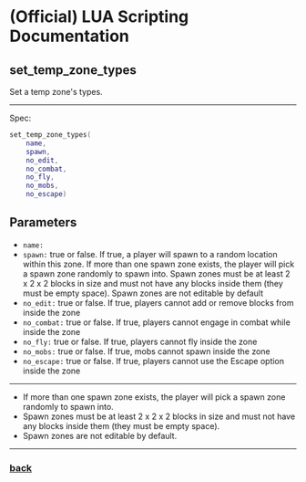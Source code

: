 
# (Official) LUA Scripting Documentation

## set_temp_zone_types

Set a temp zone's types.

___

Spec:

```lua
set_temp_zone_types(
	name,
	spawn,
	no_edit,
	no_combat,
	no_fly,
	no_mobs,
	no_escape)
```

## Parameters

- `name:` 
- `spawn:` true or false. If true, a player will spawn to a random location within this zone. If more than one spawn zone exists, the player will pick a spawn zone randomly to spawn into. Spawn zones must be at least 2 x 2 x 2 blocks in size and must not have any blocks inside them (they must be empty space). Spawn zones are not editable by default
- `no_edit:` true or false. If true, players cannot add or remove blocks from inside the zone
- `no_combat:` true or false. If true, players cannot engage in combat while inside the zone
- `no_fly:` true or false. If true, players cannot fly inside the zone
- `no_mobs:` true or false. If true, mobs cannot spawn inside the zone
- `no_escape:` true or false. If true, players cannot use the Escape option inside the zone

___


- If more than one spawn zone exists, the player will pick a spawn zone randomly to spawn into.
- Spawn zones must be at least 2 x 2 x 2 blocks in size and must not have any blocks inside them (they must be empty space).
- Spawn zones are not editable by default.


___

### [back](../zones)

